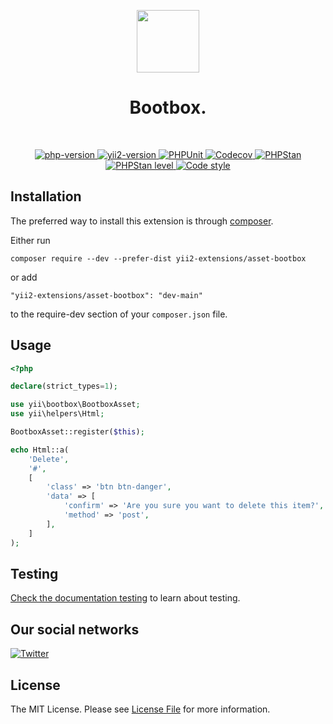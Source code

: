 <p align="center">
    <a href="https://github.com/yii2-extensions/asset-bootbox" target="_blank">
        <img src="https://www.yiiframework.com/image/yii_logo_light.svg" height="100px;">
    </a>
    <h1 align="center">Bootbox.</h1>
    <br>
</p>

<p align="center">
    <a href="https://www.php.net/releases/8.1/en.php" target="_blank">
        <img src="https://img.shields.io/badge/PHP-%3E%3D8.1-787CB5" alt="php-version">
    </a>
    <a href="https://github.com/yiisoft/yii2/tree/2.2" target="_blank">
        <img src="https://img.shields.io/badge/Yii2%20version-2.2-blue" alt="yii2-version">
    </a>
    <a href="https://github.com/yii2-extensions/asset-bootbox/actions/workflows/build.yml" target="_blank">
        <img src="https://github.com/yii2-extensions/asset-bootbox/actions/workflows/build.yml/badge.svg" alt="PHPUnit">
    </a>
    <a href="https://codecov.io/gh/yii2-extensions/asset-bootbox" target="_blank">
        <img src="https://codecov.io/gh/yii2-extensions/asset-bootbox/branch/main/graph/badge.svg?token=MF0XUGVLYC" alt="Codecov">
    </a>
    <a href="https://github.com/yii2-extensions/asset-bootbox/actions/workflows/static.yml" target="_blank">
        <img src="https://github.com/yii2-extensions/asset-bootbox/actions/workflows/static.yml/badge.svg" alt="PHPStan">
    </a>
    <a href="https://github.com/yii2-extensions/asset-bootbox/actions/workflows/static.yml" target="_blank">
        <img src="https://img.shields.io/badge/PHPStan%20level-5-blue" alt="PHPStan level">
    </a>
    <a href="https://github.styleci.io/repos/193722479?branch=main" target="_blank">
        <img src="https://github.styleci.io/repos/193722479/shield?branch=main" alt="Code style">
    </a>        
</p>

## Installation

The preferred way to install this extension is through [composer](https://getcomposer.org/download/).

Either run

```
composer require --dev --prefer-dist yii2-extensions/asset-bootbox
```

or add

```
"yii2-extensions/asset-bootbox": "dev-main"
```

to the require-dev section of your `composer.json` file.    

## Usage

```php
<?php

declare(strict_types=1);

use yii\bootbox\BootboxAsset;
use yii\helpers\Html;

BootboxAsset::register($this);

echo Html::a(
    'Delete',
    '#',
    [
        'class' => 'btn btn-danger',
        'data' => [
            'confirm' => 'Are you sure you want to delete this item?',
            'method' => 'post',
        ],
    ]
);
```
## Testing

[Check the documentation testing](/docs/testing.md) to learn about testing.

## Our social networks

[![Twitter](https://img.shields.io/badge/twitter-follow-1DA1F2?logo=twitter&logoColor=1DA1F2&labelColor=555555?style=flat)](https://twitter.com/Terabytesoftw)

## License

The MIT License. Please see [License File](LICENSE.md) for more information.
 